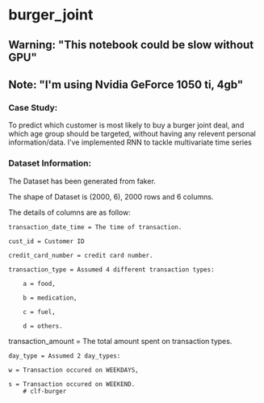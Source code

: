 # burger_joint

## Warning: "This notebook could be slow without GPU"
## Note: "I'm using Nvidia GeForce 1050 ti, 4gb"

### Case Study:
To predict which customer is most likely to buy a burger joint deal, and which age group should be targeted, without having any relevent personal information/data.
I've implemented RNN to tackle multivariate time series

### Dataset Information:
The Dataset has been generated from faker.

The shape of Dataset is (2000, 6), 2000 rows and 6 columns.

The details of columns are as follow:
    
    transaction_date_time = The time of transaction.
    
    cust_id = Customer ID
    
    credit_card_number = credit card number.
    
    transaction_type = Assumed 4 different transaction types:
    
        a = food,
    
        b = medication,
    
        c = fuel,
    
        d = others.
    
transaction_amount = The total amount spent on transaction types.
    
    day_type = Assumed 2 day_types:
    
    w = Transaction occured on WEEKDAYS,
    
    s = Transaction occured on WEEKEND.
        # clf-burger
